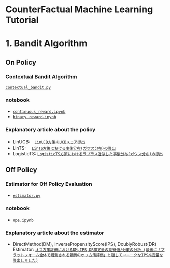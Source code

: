 # CounterFactual Machine Learning Tutorial

# 1. Bandit Algorithm

## On Policy
### Contextual Bandit Algorithm
<a href="https://github.com/tatsuki1107/cfml_tutorial/blob/master/bandit/policy/contextual_bandit.py">`contextual_bandit.py`</a>

### notebook
- <a href="https://github.com/tatsuki1107/cfml_tutorial/blob/master/bandit/continous_reward.ipynb">`continuous_reward.ipynb`</a>
- <a href="https://github.com/tatsuki1107/cfml_tutorial/blob/master/bandit/binary_reward.ipynb">`binary_reward.ipynb`</a>

### Explanatory article about the policy
- LinUCB:　<a href="https://qiita.com/tatsuki1107/items/02d51371f8db9eccfb30">`LinUCB方策のUCBスコア導出`</a>  
- LinTS: 　<a href="https://qiita.com/tatsuki1107/items/f720a01c4c851345ee32">`LinTS方策における事後分布(ガウス分布)の導出`</a>
- LogisticTS: <a href="https://qiita.com/tatsuki1107/items/b6bfc67be869ea6919e8">`LogisticTS方策におけるラプラス近似した事後分布(ガウス分布)の導出`</a>  

## Off Policy

### Estimator for Off Policy Evaluation
- <a href="https://github.com/tatsuki1107/cfml_tutorial/blob/master/bandit/ope_estimator/estimator.py">`estimator.py`</a>

### notebook
- <a href="https://github.com/tatsuki1107/cfml_tutorial/blob/master/bandit/ope.ipynb">`ope.ipynb`</a>

### Explanatory article about the estimator
- DirectMethod(DM), InversePropensityScore(IPS), DoublyRobust(DR) Estimator: <a href="https://qiita.com/tatsuki1107/items/20fd7c6ccb7019f10766">`オフ方策評価におけるDM,IPS,DR推定量の期待値/分散の分析 (最後に「プラットフォーム全体で観測される報酬のオフ方策評価」と題してユニークなIPS推定量を導出しました)`</a>
